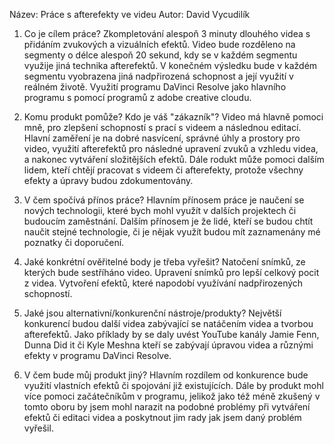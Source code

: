 Název: 	Práce s afterefekty ve videu
Autor: 	David Vycudilík

1. Co je cílem práce?
Zkompletování alespoň 3 minuty dlouhého videa s přidáním zvukových a vizuálních efektů. 
Video bude rozděleno na segmenty o délce alespoň 20 sekund, kdy se v každém segmentu využije jiná technika afterefektů. 
V konečném výsledku bude v každém segmentu vyobrazena jiná nadpřirozená schopnost a její využití v reálném životě. Využití programu DaVinci Resolve jako hlavního programu s pomocí programů z adobe creative cloudu. 

2. Komu produkt pomůže? Kdo je váš "zákazník"?
Video má hlavně pomoci mně, pro zlepšení schopností s prací s videem a následnou editací. 
Hlavní zaměření je na dobré nasvícení, správné úhly a prostory pro video, využití afterefektů pro následné upravení zvuků a vzhledu videa, a nakonec vytváření složitějších efektů. 
Dále rodukt může pomoci dalším lidem, kteří chtějí pracovat s videem či afterefekty, protože všechny efekty a úpravy budou zdokumentovány.

3. V čem spočívá přínos práce?
Hlavním přínosem práce je naučení se nových technologii, které bych mohl využít v dalších projektech či budoucím zaměstnání. 
Dalším přínosem je že lidé, kteří se budou chtít naučit stejné technologie, či je nějak využít budou mít zaznamenány mé poznatky či doporučení.

4. Jaké konkrétní ověřitelné body je třeba vyřešit?
Natočení snímků, ze kterých bude sestříháno video. Upravení snímků pro lepší celkový pocit z videa. 
Vytvoření efektů, které napodobí využívání nadpřirozených schopností.

5. Jaké jsou alternativní/konkurenční nástroje/produkty?
Největší konkurencí budou další videa zabývající se natáčením videa a tvorbou afterefektů. 
Jako příklady by se daly uvést YouTube kanály Jamie Fenn, Dunna Did it či Kyle Meshna kteří se zabývají úpravou videa a různými efekty v programu DaVinci Resolve.

6. V čem bude můj produkt jiný?
Hlavním rozdílem od konkurence bude využití vlastních efektů či spojování již existujících. 
Dále by produkt mohl více pomoci začátečníkům v programu, jelikož jako též méně zkušený v tomto oboru by jsem mohl narazit na podobné problémy při vytváření efektů či editaci videa a poskytnout jim rady jak jsem daný problém vyřešil.
